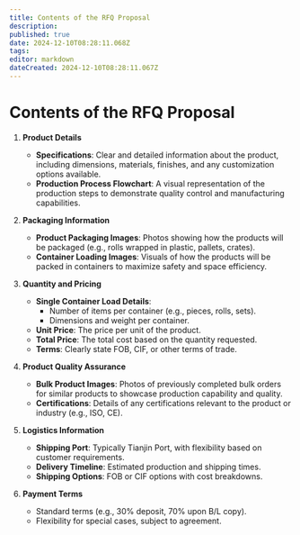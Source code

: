 ```yaml
---
title: Contents of the RFQ Proposal
description: 
published: true
date: 2024-12-10T08:28:11.068Z
tags: 
editor: markdown
dateCreated: 2024-12-10T08:28:11.067Z
---
```


# **Contents of the RFQ Proposal**

1. **Product Details**
   - **Specifications**: Clear and detailed information about the product, including dimensions, materials, finishes, and any customization options available.  
   - **Production Process Flowchart**: A visual representation of the production steps to demonstrate quality control and manufacturing capabilities.

2. **Packaging Information**
   - **Product Packaging Images**: Photos showing how the products will be packaged (e.g., rolls wrapped in plastic, pallets, crates).  
   - **Container Loading Images**: Visuals of how the products will be packed in containers to maximize safety and space efficiency.

3. **Quantity and Pricing**
   - **Single Container Load Details**:  
     - Number of items per container (e.g., pieces, rolls, sets).  
     - Dimensions and weight per container.  
   - **Unit Price**: The price per unit of the product.  
   - **Total Price**: The total cost based on the quantity requested.  
   - **Terms**: Clearly state FOB, CIF, or other terms of trade.

4. **Product Quality Assurance**
   - **Bulk Product Images**: Photos of previously completed bulk orders for similar products to showcase production capability and quality.  
   - **Certifications**: Details of any certifications relevant to the product or industry (e.g., ISO, CE).

5. **Logistics Information**
   - **Shipping Port**: Typically Tianjin Port, with flexibility based on customer requirements.  
   - **Delivery Timeline**: Estimated production and shipping times.  
   - **Shipping Options**: FOB or CIF options with cost breakdowns.

6. **Payment Terms**
   - Standard terms (e.g., 30% deposit, 70% upon B/L copy).  
   - Flexibility for special cases, subject to agreement.


